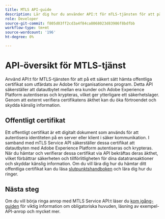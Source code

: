 ```yaml
---
title: MTLS API-guide
description: Lär dig hur du använder API:t för mTLS-tjänsten för att på ett säkert sätt hämta och verifiera de offentliga certifikat som utfärdas av Adobe.
role: Developer
source-git-commit: f805d03ff2cd3a4f84ca8068023d83986f8bdfbb
workflow-type: tm+mt
source-wordcount: '196'
ht-degree: 0%

---
```


# API-översikt för MTLS-tjänst

Använd API:t för MTLS-tjänsten för att på ett säkert sätt hämta offentliga certifikat som utfärdats av Adobe för organisationens program. Detta API säkerställer att datautbytet mellan era kunder och Adobe Experience Platform autentiseras och krypteras, vilket ger ytterligare ett säkerhetslager. Genom att externt verifiera certifikatens äkthet kan du öka förtroendet och skydda känslig information.

## Offentligt certifikat

Ett offentligt certifikat är ett digitalt dokument som används för att autentisera identiteten på en server eller klient i säker kommunikation. I samband med mTLS Service API säkerställer dessa certifikat att datautbyten med Adobe Experience Platform autentiseras och krypteras. När du hämtar och verifierar dessa certifikat via API bekräftas deras äkthet, vilket förbättrar säkerheten och tillförlitligheten för dina datatransaktioner och skyddar känslig information. Om du vill lära dig hur du hämtar ditt offentliga certifikat kan du läsa [slutpunktshandboken](./public-certificate-endpoint.md) och lära dig hur du ringer.

## Nästa steg

Om du vill börja ringa anrop med MTLS Service API:t läser du [kom igång-guiden](./getting-started.md) för viktig information om obligatoriska huvuden, läsning av exempel-API-anrop och mycket mer.
